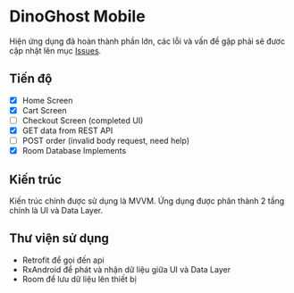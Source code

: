 # DinoGhost Mobile
Hiện ứng dụng đã hoàn thành phần lớn, các lỗi và vấn đề gặp phải sẽ đươc cập nhật lên mục [Issues](https://github.com/sownt/dinoghost/issues).

## Tiến độ
- [x] Home Screen
- [x] Cart Screen
- [ ] Checkout Screen (completed UI)
- [x] GET data from REST API
- [ ] POST order (invalid body request, need help)
- [x] Room Database Implements

## Kiến trúc
Kiến trúc chính được sử dụng là MVVM. Ứng dụng được phân thành 2 tầng chính là UI và Data Layer.

## Thư viện sử dụng
- Retrofit để gọi đến api
- RxAndroid để phát và nhận dữ liệu giữa UI và Data Layer
- Room để lưu dữ liệu lên thiết bị
